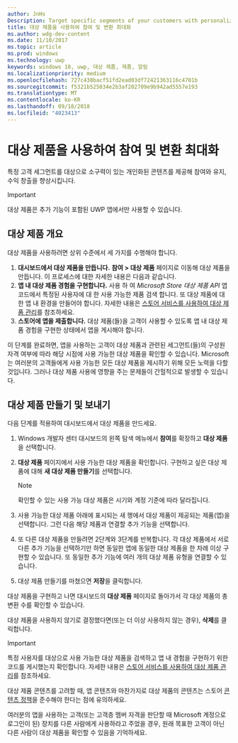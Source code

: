 ```yaml
---
author: JnHs
Description: Target specific segments of your customers with personalized content to increase engagement, retention, and monetization.
title: 대상 제품을 사용하여 참여 및 변환 최대화
ms.author: wdg-dev-content
ms.date: 11/10/2017
ms.topic: article
ms.prod: windows
ms.technology: uwp
keywords: windows 10, uwp, 대상 제품, 제품, 알림
ms.localizationpriority: medium
ms.openlocfilehash: 727c438bacf51fd2ead03df72421363116c4701b
ms.sourcegitcommit: f5321b525034e2b3af202709e9b942ad5557e193
ms.translationtype: MT
ms.contentlocale: ko-KR
ms.lasthandoff: 09/18/2018
ms.locfileid: "4023413"
---
```

# <a name="use-targeted-offers-to-maximize-engagement-and-conversions"></a>대상 제품을 사용하여 참여 및 변환 최대화

특정 고객 세그먼트를 대상으로 소구력이 있는 개인화된 콘텐츠를 제공해 참여와 유지, 수익 창출을 향상시킵니다.

> [!IMPORTANT]
> 대상 제품은 추가 기능이 포함된 UWP 앱에서만 사용할 수 있습니다.

## <a name="targeted-offer-overview"></a>대상 제품 개요

대상 제품을 사용하려면 상위 수준에서 세 가지를 수행해야 합니다.

1. **대시보드에서 대상 제품을 만듭니다.** **참여 > 대상 제품** 페이지로 이동해 대상 제품을 만듭니다. 이 프로세스에 대한 자세한 내용은 다음과 같습니다.
2. **앱 내 대상 제품 경험을 구현합니다.** 사용 하 여 *Microsoft Store 대상 제품 API* 앱 코드에서 특정된 사용자에 대 한 사용 가능한 제품 검색 합니다. 또 대상 제품에 대한 앱 내 환경을 만들어야 합니다. 자세한 내용은 [스토어 서비스를 사용하여 대상 제품 관리](../monetize/manage-targeted-offers-using-windows-store-services.md)를 참조하세요.
3. **스토어에 앱을 제출합니다.** 대상 제품(들)을 고객이 사용할 수 있도록 앱 내 대상 제품 경험을 구현한 상태에서 앱을 게시해야 합니다.

이 단계를 완료하면, 앱을 사용하는 고객이 대상 제품과 관련된 세그먼트(들)의 구성원 자격 여부에 따라 해당 시점에 사용 가능한 대상 제품을 확인할 수 있습니다. Microsoft는 여러분의 고객들에게 사용 가능한 모든 대상 제품을 제시하기 위해 모든 노력을 다할 것입니다. 그러나 대상 제품 사용에 영향을 주는 문제들이 간헐적으로 발생할 수 있습니다.


## <a name="to-create-and-send-a-targeted-offer"></a>대상 제품 만들기 및 보내기

다음 단계를 적용하여 대시보드에서 대상 제품을 만드세요.

1.  Windows 개발자 센터 대시보드의 왼쪽 탐색 메뉴에서 **참여**를 확장하고 **대상 제품**을 선택합니다.
2.  **대상 제품** 페이지에서 사용 가능한 대상 제품을 확인합니다. 구현하고 싶은 대상 제품에 대해 **새 대상 제품 만들기**를 선택합니다.

    > [!NOTE]
    > 확인할 수 있는 사용 가능 대상 제품은 시기와 계정 기준에 따라 달라집니다.

3.  사용 가능한 대상 제품 아래에 표시되는 새 행에서 대상 제품이 제공되는 제품(앱)을 선택합니다. 그런 다음 해당 제품과 연결할 추가 기능을 선택합니다.
4.  또 다른 대상 제품을 만들려면 2단계와 3단계를 반복합니다. 각 대상 제품에서 서로 다른 추가 기능을 선택하기만 하면 동일한 앱에 동일한 대상 제품을 한 차례 이상 구현할 수 있습니다. 또 동일한 추가 기능에 여러 개의 대상 제품 유형을 연결할 수 있습니다.
5.  대상 제품 만들기를 마쳤으면 **저장**을 클릭합니다.

대상 제품을 구현하고 나면 대시보드의 **대상 제품** 페이지로 돌아가서 각 대상 제품의 총 변환 수를 확인할 수 있습니다.

대상 제품을 사용하지 않기로 결정했다면(또는 더 이상 사용하지 않는 경우), **삭제**를 클릭합니다.

> [!IMPORTANT]
> 특정 사용자를 대상으로 사용 가능한 대상 제품을 검색하고 앱 내 경험을 구현하기 위한 코드를 게시했는지 확인합니다. 자세한 내용은 [스토어 서비스를 사용하여 대상 제품 관리](../monetize/manage-targeted-offers-using-windows-store-services.md)를 참조하세요.
>
> 대상 제품 콘텐츠를 고려할 때, 앱 콘텐츠와 마찬가지로 대상 제품의 콘텐츠는 스토어 [콘텐츠 정책](https://docs.microsoft.com/en-us/legal/windows/agreements/store-policies)을 준수해야 한다는 점에 유의하세요.
>
> 여러분의 앱을 사용하는 고객(또는 고객층 멤버 자격을 판단할 때 Microsoft 계정으로 로그인이 된) 장치를 다른 사람에게 사용하라고 주었을 경우, 원래 목표한 고객이 아닌 다른 사람이 대상 제품을 확인할 수 있음을 기억하세요.
